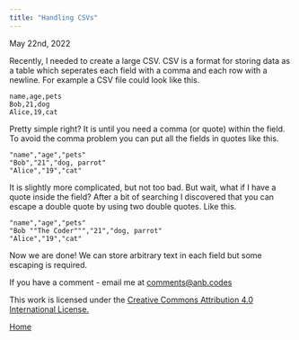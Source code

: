 ```yaml
---
title: "Handling CSVs"
---
```


May 22nd, 2022

Recently, I needed to create a large CSV. CSV is a format for storing data as a
table which seperates each field with a comma and each row with a newline. For
example a CSV file could look like this.

```csv
name,age,pets
Bob,21,dog
Alice,19,cat
```

Pretty simple right? It is until you need a comma (or quote) within the field.
To avoid the comma problem you can put all the fields in quotes like this.

```csv
"name","age","pets"
"Bob","21","dog, parrot"
"Alice","19","cat"
```

It is slightly more complicated, but not too bad. But wait, what if I have a
quote inside the field? After a bit of searching I discovered that you can
escape a double quote by using two double quotes. Like this.

```csv
"name","age","pets"
"Bob ""The Coder""","21","dog, parrot"
"Alice","19","cat"
```

Now we are done! We can store arbitrary text in each field but some escaping is
required.

If you have a comment - email me at <comments@anb.codes>

This work is licensed under the
[Creative Commons Attribution 4.0 International
License.](http://creativecommons.org/licenses/by/4.0/)

[Home](/)
